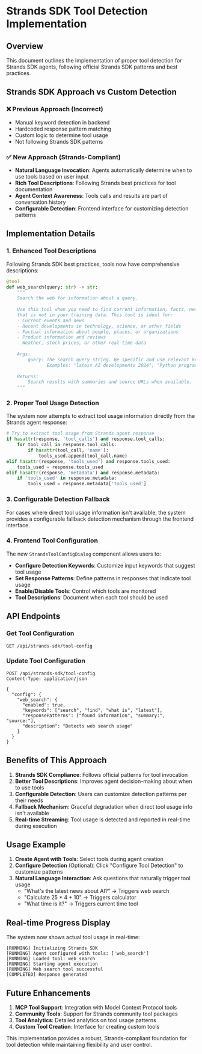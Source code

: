 # Strands SDK Tool Detection Implementation

## Overview

This document outlines the implementation of proper tool detection for Strands SDK agents, following official Strands SDK patterns and best practices.

## Strands SDK Approach vs Custom Detection

### ❌ Previous Approach (Incorrect)
- Manual keyword detection in backend
- Hardcoded response pattern matching
- Custom logic to determine tool usage
- Not following Strands SDK patterns

### ✅ New Approach (Strands-Compliant)
- **Natural Language Invocation**: Agents automatically determine when to use tools based on user input
- **Rich Tool Descriptions**: Following Strands best practices for tool documentation
- **Agent Context Awareness**: Tools calls and results are part of conversation history
- **Configurable Detection**: Frontend interface for customizing detection patterns

## Implementation Details

### 1. Enhanced Tool Descriptions

Following Strands SDK best practices, tools now have comprehensive descriptions:

```python
@tool
def web_search(query: str) -> str:
    """
    Search the web for information about a query.
    
    Use this tool when you need to find current information, facts, news, or data
    that is not in your training data. This tool is ideal for:
    - Current events and news
    - Recent developments in technology, science, or other fields
    - Factual information about people, places, or organizations
    - Product information and reviews
    - Weather, stock prices, or other real-time data
    
    Args:
        query: The search query string. Be specific and use relevant keywords.
               Examples: "latest AI developments 2024", "Python programming tutorial"
    
    Returns:
        Search results with summaries and source URLs when available.
    """
```

### 2. Proper Tool Usage Detection

The system now attempts to extract tool usage information directly from the Strands agent response:

```python
# Try to extract tool usage from Strands agent response
if hasattr(response, 'tool_calls') and response.tool_calls:
    for tool_call in response.tool_calls:
        if hasattr(tool_call, 'name'):
            tools_used.append(tool_call.name)
elif hasattr(response, 'tools_used') and response.tools_used:
    tools_used = response.tools_used
elif hasattr(response, 'metadata') and response.metadata:
    if 'tools_used' in response.metadata:
        tools_used = response.metadata['tools_used']
```

### 3. Configurable Detection Fallback

For cases where direct tool usage information isn't available, the system provides a configurable fallback detection mechanism through the frontend interface.

### 4. Frontend Tool Configuration

The new `StrandsToolConfigDialog` component allows users to:

- **Configure Detection Keywords**: Customize input keywords that suggest tool usage
- **Set Response Patterns**: Define patterns in responses that indicate tool usage
- **Enable/Disable Tools**: Control which tools are monitored
- **Tool Descriptions**: Document when each tool should be used

## API Endpoints

### Get Tool Configuration
```
GET /api/strands-sdk/tool-config
```

### Update Tool Configuration
```
POST /api/strands-sdk/tool-config
Content-Type: application/json

{
  "config": {
    "web_search": {
      "enabled": true,
      "keywords": ["search", "find", "what is", "latest"],
      "responsePatterns": ["found information", "summary:", "source:"],
      "description": "Detects web search usage"
    }
  }
}
```

## Benefits of This Approach

1. **Strands SDK Compliance**: Follows official patterns for tool invocation
2. **Better Tool Descriptions**: Improves agent decision-making about when to use tools
3. **Configurable Detection**: Users can customize detection patterns per their needs
4. **Fallback Mechanism**: Graceful degradation when direct tool usage info isn't available
5. **Real-time Streaming**: Tool usage is detected and reported in real-time during execution

## Usage Example

1. **Create Agent with Tools**: Select tools during agent creation
2. **Configure Detection** (Optional): Click "Configure Tool Detection" to customize patterns
3. **Natural Language Interaction**: Ask questions that naturally trigger tool usage
   - "What's the latest news about AI?" → Triggers web search
   - "Calculate 25 * 4 + 10" → Triggers calculator
   - "What time is it?" → Triggers current time tool

## Real-time Progress Display

The system now shows actual tool usage in real-time:

```
[RUNNING] Initializing Strands SDK
[RUNNING] Agent configured with tools: ['web_search']
[RUNNING] Loaded tool: web_search
[RUNNING] Starting agent execution
[RUNNING] Web search tool successful
[COMPLETED] Response generated
```

## Future Enhancements

1. **MCP Tool Support**: Integration with Model Context Protocol tools
2. **Community Tools**: Support for Strands community tool packages
3. **Tool Analytics**: Detailed analytics on tool usage patterns
4. **Custom Tool Creation**: Interface for creating custom tools

This implementation provides a robust, Strands-compliant foundation for tool detection while maintaining flexibility and user control.